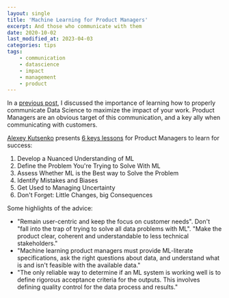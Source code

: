```yaml
---
layout: single
title: 'Machine Learning for Product Managers'
excerpt: And those who communicate with them
date: 2020-10-02
last_modified_at: 2023-04-03
categories: tips
tags:
    - communication
    - datascience
    - impact
    - management
    - product
---
```


In a [previous post](https://proinsias.github.io/tips/Communicating-Data-Science-with-impact),
I discussed the importance of learning how to properly communicate Data Science to maximize the impact of your work.
Product Managers are an obvious target of this communication, and a key ally when communicating with customers.

[Alexey Kutsenko](https://www.mindtheproduct.com/profile/Alexey.Kutsenko) presents
[6 keys lessons](https://www.mindtheproduct.com/machine-learning-for-product-managers-a-quick-primer/)
for Product Managers to learn for success:

1. Develop a Nuanced Understanding of ML
2. Define the Problem You're Trying to Solve With ML
3. Assess Whether ML is the Best way to Solve the Problem
4. Identify Mistakes and Biases
5. Get Used to Managing Uncertainty
6. Don't Forget: Little Changes, big Consequences

Some highlights of the advice:

-   "Remain user-centric and keep the focus on customer needs".
    Don't "fall into the trap of trying to solve all data problems with ML".
    "Make the product clear, coherent and understandable to less technical stakeholders."
-   "Machine learning product managers must provide ML-literate specifications, ask the right questions about data,
    and understand what is and isn't feasible with the available data."
-   "The only reliable way to determine if an ML system is working well
    is to define rigorous acceptance criteria for the outputs.
    This involves defining quality control for the data process and results."
